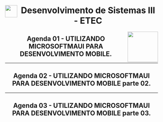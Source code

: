 <div align="center">
<img align="left" height="40" src="https://www.svgrepo.com/show/477093/mobile-phone-signal.svg"/><h1>Desenvolvimento de Sistemas III - ETEC</h1>
<img align="right" height="100" src="https://www.svgrepo.com/show/477108/computer.svg" />

<h2>Agenda 01 - UTILIZANDO MICROSOFTMAUI PARA DESENVOLVIMENTO MOBILE.</h2>

<hr>

<h2>Agenda 02 - UTILIZANDO MICROSOFTMAUI PARA DESENVOLVIMENTO MOBILE parte 02.</h2>

<hr>

<h2>Agenda 03 - UTILIZANDO MICROSOFTMAUI PARA DESENVOLVIMENTO MOBILE parte 03.</h2>





</div>

